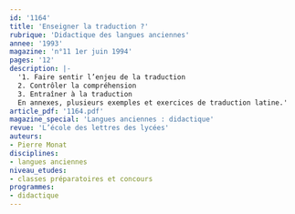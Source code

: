 ```yaml
---
id: '1164'
title: 'Enseigner la traduction ?'
rubrique: 'Didactique des langues anciennes'
annee: '1993'
magazine: 'n°11 1er juin 1994'
pages: '12'
description: |-
  '1. Faire sentir l’enjeu de la traduction
  2. Contrôler la compréhension
  3. Entraîner à la traduction
  En annexes, plusieurs exemples et exercices de traduction latine.'
article_pdf: '1164.pdf'
magazine_special: 'Langues anciennes : didactique'
revue: 'L’école des lettres des lycées'
auteurs:
- Pierre Monat
disciplines:
- langues anciennes
niveau_etudes:
- classes préparatoires et concours
programmes:
- didactique
---
```

